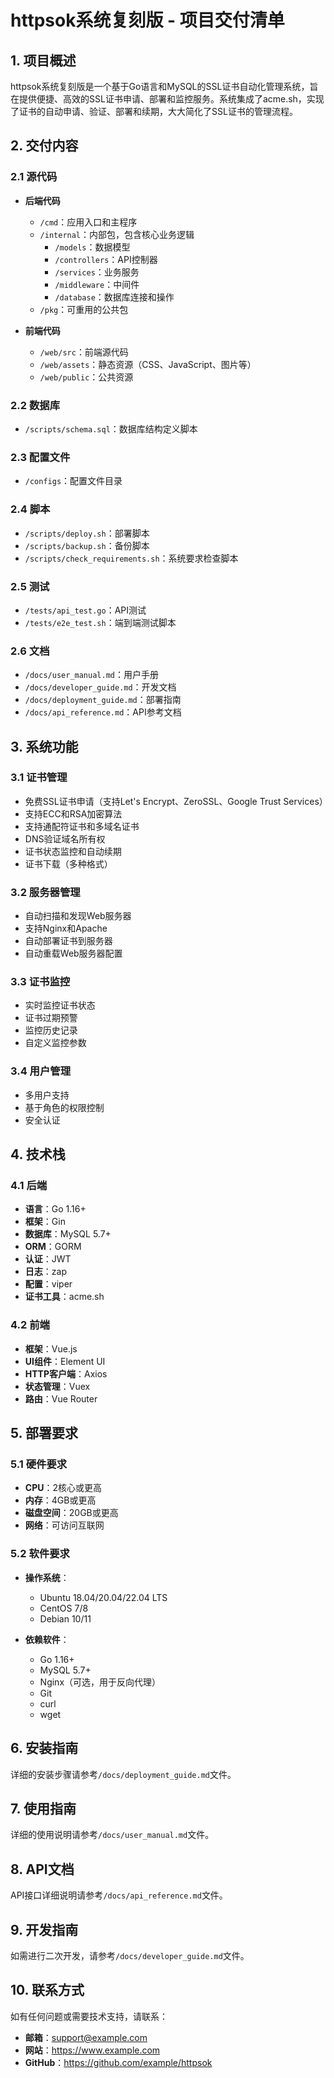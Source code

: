 # httpsok系统复刻版 - 项目交付清单

## 1. 项目概述

httpsok系统复刻版是一个基于Go语言和MySQL的SSL证书自动化管理系统，旨在提供便捷、高效的SSL证书申请、部署和监控服务。系统集成了acme.sh，实现了证书的自动申请、验证、部署和续期，大大简化了SSL证书的管理流程。

## 2. 交付内容

### 2.1 源代码

- **后端代码**
  - `/cmd`：应用入口和主程序
  - `/internal`：内部包，包含核心业务逻辑
    - `/models`：数据模型
    - `/controllers`：API控制器
    - `/services`：业务服务
    - `/middleware`：中间件
    - `/database`：数据库连接和操作
  - `/pkg`：可重用的公共包

- **前端代码**
  - `/web/src`：前端源代码
  - `/web/assets`：静态资源（CSS、JavaScript、图片等）
  - `/web/public`：公共资源

### 2.2 数据库

- `/scripts/schema.sql`：数据库结构定义脚本

### 2.3 配置文件

- `/configs`：配置文件目录

### 2.4 脚本

- `/scripts/deploy.sh`：部署脚本
- `/scripts/backup.sh`：备份脚本
- `/scripts/check_requirements.sh`：系统要求检查脚本

### 2.5 测试

- `/tests/api_test.go`：API测试
- `/tests/e2e_test.sh`：端到端测试脚本

### 2.6 文档

- `/docs/user_manual.md`：用户手册
- `/docs/developer_guide.md`：开发文档
- `/docs/deployment_guide.md`：部署指南
- `/docs/api_reference.md`：API参考文档

## 3. 系统功能

### 3.1 证书管理

- 免费SSL证书申请（支持Let's Encrypt、ZeroSSL、Google Trust Services）
- 支持ECC和RSA加密算法
- 支持通配符证书和多域名证书
- DNS验证域名所有权
- 证书状态监控和自动续期
- 证书下载（多种格式）

### 3.2 服务器管理

- 自动扫描和发现Web服务器
- 支持Nginx和Apache
- 自动部署证书到服务器
- 自动重载Web服务器配置

### 3.3 证书监控

- 实时监控证书状态
- 证书过期预警
- 监控历史记录
- 自定义监控参数

### 3.4 用户管理

- 多用户支持
- 基于角色的权限控制
- 安全认证

## 4. 技术栈

### 4.1 后端

- **语言**：Go 1.16+
- **框架**：Gin
- **数据库**：MySQL 5.7+
- **ORM**：GORM
- **认证**：JWT
- **日志**：zap
- **配置**：viper
- **证书工具**：acme.sh

### 4.2 前端

- **框架**：Vue.js
- **UI组件**：Element UI
- **HTTP客户端**：Axios
- **状态管理**：Vuex
- **路由**：Vue Router

## 5. 部署要求

### 5.1 硬件要求

- **CPU**：2核心或更高
- **内存**：4GB或更高
- **磁盘空间**：20GB或更高
- **网络**：可访问互联网

### 5.2 软件要求

- **操作系统**：
  - Ubuntu 18.04/20.04/22.04 LTS
  - CentOS 7/8
  - Debian 10/11
  
- **依赖软件**：
  - Go 1.16+
  - MySQL 5.7+
  - Nginx（可选，用于反向代理）
  - Git
  - curl
  - wget

## 6. 安装指南

详细的安装步骤请参考`/docs/deployment_guide.md`文件。

## 7. 使用指南

详细的使用说明请参考`/docs/user_manual.md`文件。

## 8. API文档

API接口详细说明请参考`/docs/api_reference.md`文件。

## 9. 开发指南

如需进行二次开发，请参考`/docs/developer_guide.md`文件。

## 10. 联系方式

如有任何问题或需要技术支持，请联系：

- **邮箱**：support@example.com
- **网站**：https://www.example.com
- **GitHub**：https://github.com/example/httpsok
